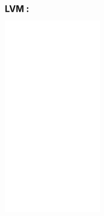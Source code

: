 
# **LVM :**  

![1.Tìm hiểu LVM](./docs/1.Tim_Hieu_LVM.md)    
![2.Logical Volume](./docs/2.Logical_Volume.md)   
![3.Cài đặt Logical Volume](./docs/3.Cai_dat_Logical_Volume.md)   
![4.Cài đặt ubuntu server với manual LVM](./docs/4.Cai_dat_Ubuntu_Server_LVM.md)
